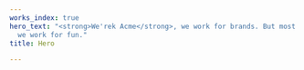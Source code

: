 ```yaml
---
works_index: true
hero_text: "<strong>We'rek Acme</strong>, we work for brands. But most importantly,
  we work for fun."
title: Hero

---
```

<Hero :text="$page.frontmatter.hero_text" />
<WorksList />